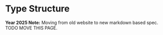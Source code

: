 # Type Structure

**Year 2025 Note:** Moving from old website to new markdown based spec. TODO MOVE THIS PAGE.
